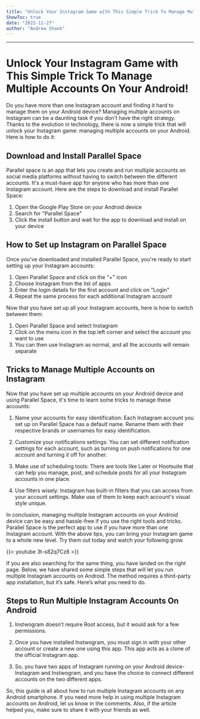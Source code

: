 ```yaml
---
title: "Unlock Your Instagram Game with This Simple Trick To Manage Multiple Accounts On Your Android!"
ShowToc: true 
date: "2022-11-27"
author: "Andrew Shook"
---
```

*****
# Unlock Your Instagram Game with This Simple Trick To Manage Multiple Accounts On Your Android!

Do you have more than one Instagram account and finding it hard to manage them on your Android device? Managing multiple accounts on Instagram can be a daunting task if you don't have the right strategy. Thanks to the evolution in technology, there is now a simple trick that will unlock your Instagram game: managing multiple accounts on your Android. Here is how to do it:

## Download and Install Parallel Space

Parallel space is an app that lets you create and run multiple accounts on social media platforms without having to switch between the different accounts. It's a must-have app for anyone who has more than one Instagram account. Here are the steps to download and install Parallel Space:

1. Open the Google Play Store on your Android device
2. Search for "Parallel Space"
3. Click the install button and wait for the app to download and install on your device

## How to Set up Instagram on Parallel Space

Once you've downloaded and installed Parallel Space, you're ready to start setting up your Instagram accounts:

1. Open Parallel Space and click on the "+" icon
2. Choose Instagram from the list of apps
3. Enter the login details for the first account and click on "Login"
4. Repeat the same process for each additional Instagram account

Now that you have set up all your Instagram accounts, here is how to switch between them:

1. Open Parallel Space and select Instagram
2. Click on the menu icon in the top left corner and select the account you want to use
3. You can then use Instagram as normal, and all the accounts will remain separate

## Tricks to Manage Multiple Accounts on Instagram

Now that you have set up multiple accounts on your Android device and using Parallel Space, it's time to learn some tricks to manage these accounts:

1. Name your accounts for easy identification: Each Instagram account you set up on Parallel Space has a default name. Rename them with their respective brands or usernames for easy identification.

2. Customize your notifications settings: You can set different notification settings for each account, such as turning on push notifications for one account and turning it off for another.

3. Make use of scheduling tools: There are tools like Later or Hootsuite that can help you manage, post, and schedule posts for all your Instagram accounts in one place.

4. Use filters wisely: Instagram has built-in filters that you can access from your account settings. Make use of them to keep each account's visual style unique.

In conclusion, managing multiple Instagram accounts on your Android device can be easy and hassle-free if you use the right tools and tricks. Parallel Space is the perfect app to use if you have more than one Instagram account. With the above tips, you can bring your Instagram game to a whole new level. Try them out today and watch your following grow.

{{< youtube 3t-s82q7Cz8 >}} 



If you are also searching for the same thing, you have landed on the right page. Below, we have shared some simple steps that will let you run multiple Instagram accounts on Android. The method requires a third-party app installation, but it’s safe. Here’s what you need to do.

 
## Steps to Run Multiple Instagram Accounts On Android



1. Instwogram doesn’t require Root access, but it would ask for a few permissions.
2. Once you have installed Instwogram, you must sign in with your other account or create a new one using this app. This app acts as a clone of the official Instagram app.

3. So, you have two apps of Instagram running on your Android device- Instagram and Instwogram, and you have the choice to connect different accounts on the two different apps.

So, this guide is all about how to run multiple Instagram accounts on any Android smartphone. If you need more help in using multiple Instagram accounts on Android, let us know in the comments. Also, if the article helped you, make sure to share it with your friends as well.





